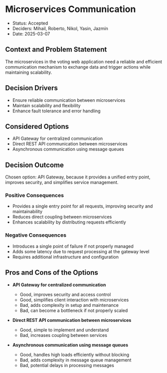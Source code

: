 # Microservices Communication

* Status: Accepted
* Deciders: Mihail, Roberto, Nikol, Yasin, Jazmín
* Date: 2025-03-07

## Context and Problem Statement

The microservices in the voting web application need a reliable and efficient communication mechanism to exchange data and trigger actions while maintaining scalability.

## Decision Drivers <!-- optional -->

* Ensure reliable communication between microservices
* Maintain scalability and flexibility
* Enhance fault tolerance and error handling

## Considered Options

* API Gateway for centralized communication
* Direct REST API communication between microservices
* Asynchronous communication using message queues

## Decision Outcome

Chosen option: API Gateway, because it provides a unified entry point, improves security, and simplifies service management.

### Positive Consequences <!-- optional -->

* Provides a single entry point for all requests, improving security and maintainability
* Reduces direct coupling between microservices
* Enhances scalability by distributing requests efficiently

### Negative Consequences <!-- optional -->

* Introduces a single point of failure if not properly managed
* Adds some latency due to request processing at the gateway level
* Requires additional infrastructure and configuration

## Pros and Cons of the Options <!-- optional -->

* **API Gateway for centralized communication**
    - Good, improves security and access control
    - Good, simplifies client interaction with microservices
    - Bad, adds complexity in setup and maintenance
    - Bad, can become a bottleneck if not properly scaled

* **Direct REST API communication between microservices**
    - Good, simple to implement and understand
    - Bad, increases coupling between services

* **Asynchronous communication using message queues**
    - Good, handles high loads efficiently without blocking
    - Bad, adds complexity in message queue management
    - Bad, potential delays in processing messages


